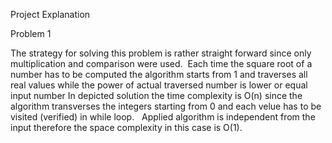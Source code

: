 Project Explanation

Problem 1

The strategy for solving this problem is rather straight forward since only multiplication and comparison were used.  Each time the square root of a number has to be computed the algorithm starts from 1 and traverses all real values while the power of actual traversed number is lower or equal input number
In depicted solution the time complexity is O(n) since the algorithm transverses the integers starting from 0 and each velue has to be visited (verified) in while loop.  
Applied algorithm is independent from the input therefore the space complexity in this case is O(1).


